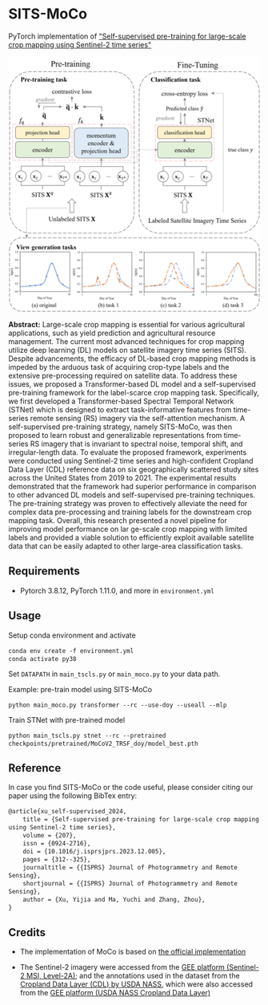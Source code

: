 # SITS-MoCo

PyTorch implementation of  ["Self-supervised pre-training for large-scale crop mapping using Sentinel-2 time series"](10.1016/j.isprsjprs.2023.12.005)

<img src="png/Figure_3_1.png" title="" alt="" data-align="center">

**Abstract:** Large-scale crop mapping is essential for various agricultural applications, such as yield prediction and agricultural resource management. The current most advanced techniques for crop mapping utilize deep learning (DL) models on satellite imagery time series (SITS). Despite advancements, the efficacy of DL-based crop mapping methods is impeded by the arduous task of acquiring crop-type labels and the extensive pre-processing required on satellite data. To address these issues, we proposed a Transformer-based DL model and a self-supervised pre-training framework for the label-scarce crop mapping task. Specifically, we first developed a Transformer-based Spectral Temporal Network (STNet) which is designed to extract task-informative features from time-series remote sensing (RS) imagery via the self-attention mechanism. A self-supervised pre-training strategy, namely SITS-MoCo, was then proposed to learn robust and generalizable representations from time-series RS imagery that is invariant to spectral noise, temporal shift, and irregular-length data. To evaluate the proposed framework, experiments were conducted using Sentinel-2 time series and high-confident Cropland Data Layer (CDL) reference data on six geographically scattered study sites across the United States from 2019 to 2021. The experimental results demonstrated that the framework had superior performance in comparison to other advanced DL models and self-supervised pre-training techniques. The pre-training strategy was proven to effectively alleviate the need for complex data pre-processing and training labels for the downstream crop mapping task. Overall, this research presented a novel pipeline for improving model performance on lar  ge-scale crop mapping with limited labels and provided a viable solution to efficiently exploit available satellite data that can be easily adapted to other large-area classification tasks.

## Requirements

* Pytorch 3.8.12, PyTorch 1.11.0, and more in `environment.yml`

## Usage

Setup conda environment and activate

```
conda env create -f environment.yml
conda activate py38
```

Set `DATAPATH` in `main_tscls.py` or `main_moco.py` to your data path. 



Example: pre-train model using SITS-MoCo

```
python main_moco.py transformer --rc --use-doy --useall --mlp
```

Train STNet with pre-trained model

```
python main_tscls.py stnet --rc --pretrained checkpoints/pretrained/MoCoV2_TRSF_doy/model_best.pth
```

## Reference

In case you find SITS-MoCo or the code useful, please consider citing our paper using the following BibTex entry:

```
@article{xu_self-supervised_2024,
	title = {Self-supervised pre-training for large-scale crop mapping using Sentinel-2 time series},
	volume = {207},
	issn = {0924-2716},
	doi = {10.1016/j.isprsjprs.2023.12.005},
	pages = {312--325},
	journaltitle = {{ISPRS} Journal of Photogrammetry and Remote Sensing},
	shortjournal = {{ISPRS} Journal of Photogrammetry and Remote Sensing},
	author = {Xu, Yijia and Ma, Yuchi and Zhang, Zhou},
}

```

## Credits

- The implementation of MoCo is based on [the official implementation](https://github.com/facebookresearch/moco)

- The Sentinel-2 imagery were accessed from the [GEE platform (Sentinel-2 MSI, Level-2A)](https://developers.google.com/earth-engine/datasets/catalog/COPERNICUS_S2_SR); and the annotations used in the dataset from the [Cropland Data Layer (CDL) by USDA NASS](https://www.nass.usda.gov/Research_and_Science/Cropland/SARS1a.php), which were also accessed from the [GEE platform (USDA NASS Cropland Data Layer)](https://developers.google.com/earth-engine/datasets/catalog/USDA_NASS_CDL)
